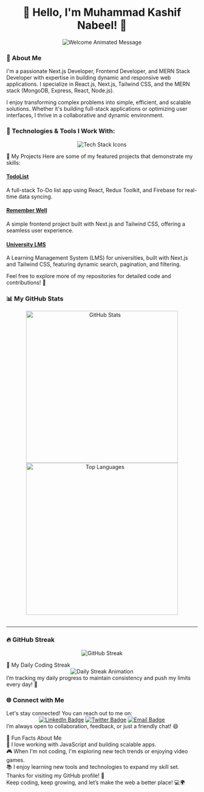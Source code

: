 <h1 align="center">👋 Hello, I'm Muhammad Kashif Nabeel! 🚀</h1>
<div align="center"> <img src="https://github.com/Kashif-CS6/Kashif-CS6/raw/main/assets/welcome.gif" alt="Welcome Animated Message"> </div>
<h3>🌟 About Me</h3>
I'm a passionate Next.js Developer, Frontend Developer, and MERN Stack Developer with expertise in building dynamic and responsive web applications. I specialize in React.js, Next.js, Tailwind CSS, and the MERN stack (MongoDB, Express, React, Node.js).

I enjoy transforming complex problems into simple, efficient, and scalable solutions. Whether it's building full-stack applications or optimizing user interfaces, I thrive in a collaborative and dynamic environment.

<h3>🔧 Technologies & Tools I Work With:</h3>
<div align="center"> <img src="https://skillicons.dev/icons?i=html,css,js,react,nextjs,redux,tailwind,nodejs,express,mongodb,git,github,vscode,postman,firebase&theme=dark" alt="Tech Stack Icons"> </div>



🚀 My Projects
Here are some of my featured projects that demonstrate my skills:

<h4><a href="https://todo-full-stack-application-mu.vercel.app/">TodoList</a></h4> 
A full-stack To-Do list app using React, Redux Toolkit, and Firebase for real-time data syncing. <br>

<a href="https://remember-well-website.vercel.app/"><h4>Remember Well</h4> </a>
A simple frontend project built with Next.js and Tailwind CSS, offering a seamless user experience. <br>

<a href="https://university-lms-beige.vercel.app/"><h4>University LMS</h4> </a>
A Learning Management System (LMS) for universities, built with Next.js and Tailwind CSS, featuring dynamic search, pagination, and filtering. <br>

Feel free to explore more of my repositories for detailed code and contributions! 🎉

<h3>📊 My GitHub Stats</h3>
<div align="center"> <img src="https://github-readme-stats.vercel.app/api?username=Kashif-CS6&show_icons=true&theme=radical&count_private=true" alt="GitHub Stats" width="400"> <img src="https://github-readme-stats.vercel.app/api/top-langs/?username=Kashif-CS6&layout=compact&theme=radical" alt="Top Languages" width="400"> </div> <br>
<hr>
<h3>🔥 GitHub Streak</h3>
<p align="center"> <img src="https://github-readme-streak-stats.herokuapp.com/?user=Kashif-CS6&theme=radical" alt="GitHub Streak"> </p>
📅 My Daily Coding Streak
<div align="center"> <img src="https://github.com/Kashif-CS6/Kashif-CS6/raw/main/assets/streak-animation.gif" alt="Daily Streak Animation"> </div>
I’m tracking my daily progress to maintain consistency and push my limits every day! 🎯
<br>
<h3>🌐 Connect with Me</h3>
Let's stay connected! You can reach out to me on:

<div align="center"> <a href="https://www.linkedin.com/in/muhammad-kashif-nabeel-339b12298/"><img src="https://img.shields.io/badge/LinkedIn-0077B5?logo=linkedin&logoColor=white" alt="LinkedIn Badge"></a> <a href="https://twitter.com/iamKashifNabeel"><img src="https://img.shields.io/badge/Twitter-1DA1F2?logo=twitter&logoColor=white" alt="Twitter Badge"></a> <a href="mailto:your.email@example.com"><img src="https://img.shields.io/badge/Email-D14836?logo=gmail&logoColor=white" alt="Email Badge"></a> </div>
I’m always open to collaboration, feedback, or just a friendly chat! 😄

🤔 Fun Facts About Me <br>
🚀 I love working with JavaScript and building scalable apps. <br>
🎮 When I'm not coding, I'm exploring new tech trends or enjoying video games. <br>
📚 I enjoy learning new tools and technologies to expand my skill set. <br>
Thanks for visiting my GitHub profile! 🎉 <br>
Keep coding, keep growing, and let’s make the web a better place! 💻🌍

